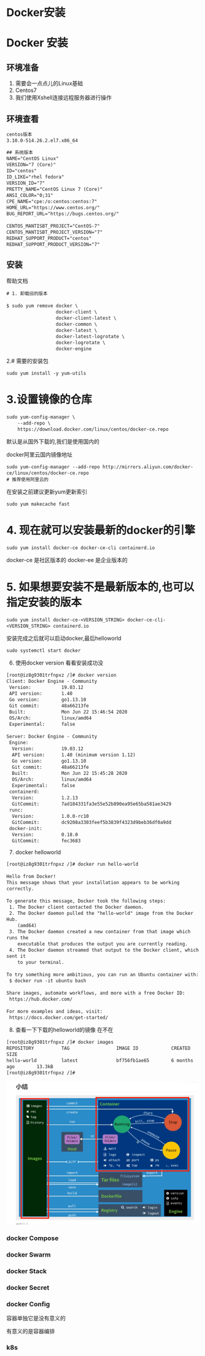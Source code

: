 # Docker安装





# Docker 安装

## 环境准备

1. 需要会一点点儿的Linux基础
2. Centos7
3. 我们使用Xshell连接远程服务器进行操作

## 环境查看

```
centos版本
3.10.0-514.26.2.el7.x86_64

```

```shell
## 系统版本
NAME="CentOS Linux"
VERSION="7 (Core)"
ID="centos"
ID_LIKE="rhel fedora"
VERSION_ID="7"
PRETTY_NAME="CentOS Linux 7 (Core)"
ANSI_COLOR="0;31"
CPE_NAME="cpe:/o:centos:centos:7"
HOME_URL="https://www.centos.org/"
BUG_REPORT_URL="https://bugs.centos.org/"

CENTOS_MANTISBT_PROJECT="CentOS-7"
CENTOS_MANTISBT_PROJECT_VERSION="7"
REDHAT_SUPPORT_PRODUCT="centos"
REDHAT_SUPPORT_PRODUCT_VERSION="7"

```

## 安装

帮助文档

```
# 1. 卸载旧的版本

$ sudo yum remove docker \
                  docker-client \
                  docker-client-latest \
                  docker-common \
                  docker-latest \
                  docker-latest-logrotate \
                  docker-logrotate \
                  docker-engine

```

2.# 需要的安装包

```shell
sudo yum install -y yum-utils
```

# 3.设置镜像的仓库

```shell
sudo yum-config-manager \
    --add-repo \
    https://download.docker.com/linux/centos/docker-ce.repo

```

默认是从国外下载的,我们是使用国内的

docker阿里云国内镜像地址

```shell
sudo yum-config-manager --add-repo http://mirrors.aliyun.com/docker-ce/linux/centos/docker-ce.repo
# 推荐使用阿里云的
```

在安装之前建议更新yum更新索引

```
sudo yum makecache fast
```

# 4. 现在就可以安装最新的docker的引擎

```shell
sudo yum install docker-ce docker-ce-cli containerd.io
```

docker-ce 是社区版本的
docker-ee 是企业版本的

# 5. 如果想要安装不是最新版本的,也可以指定安装的版本

```shell
sudo yum install docker-ce-<VERSION_STRING> docker-ce-cli-<VERSION_STRING> containerd.io
```

安装完成之后就可以启动docker,最后helloworld

```shell
sudo systemctl start docker
```


6. 使用docker version 看看安装成功没


```shell
[root@iz8g9301trfnpxz /]# docker version
Client: Docker Engine - Community
 Version:           19.03.12
 API version:       1.40
 Go version:        go1.13.10
 Git commit:        48a66213fe
 Built:             Mon Jun 22 15:46:54 2020
 OS/Arch:           linux/amd64
 Experimental:      false

Server: Docker Engine - Community
 Engine:
  Version:          19.03.12
  API version:      1.40 (minimum version 1.12)
  Go version:       go1.13.10
  Git commit:       48a66213fe
  Built:            Mon Jun 22 15:45:28 2020
  OS/Arch:          linux/amd64
  Experimental:     false
 containerd:
  Version:          1.2.13
  GitCommit:        7ad184331fa3e55e52b890ea95e65ba581ae3429
 runc:
  Version:          1.0.0-rc10
  GitCommit:        dc9208a3303feef5b3839f4323d9beb36df0a9dd
 docker-init:
  Version:          0.18.0
  GitCommit:        fec3683

```





7. docker helloworld

```shell
[root@iz8g9301trfnpxz /]# docker run hello-world

Hello from Docker!
This message shows that your installation appears to be working correctly.

To generate this message, Docker took the following steps:
 1. The Docker client contacted the Docker daemon.
 2. The Docker daemon pulled the "hello-world" image from the Docker Hub.
    (amd64)
 3. The Docker daemon created a new container from that image which runs the
    executable that produces the output you are currently reading.
 4. The Docker daemon streamed that output to the Docker client, which sent it
    to your terminal.

To try something more ambitious, you can run an Ubuntu container with:
 $ docker run -it ubuntu bash

Share images, automate workflows, and more with a free Docker ID:
 https://hub.docker.com/

For more examples and ideas, visit:
 https://docs.docker.com/get-started/

```

8. 查看一下下载的helloworld的镜像
   在不在

```shell
[root@iz8g9301trfnpxz /]# docker images
REPOSITORY          TAG                 IMAGE ID            CREATED             SIZE
hello-world         latest              bf756fb1ae65        6 months ago        13.3kB
[root@iz8g9301trfnpxz /]# 
```

![1597802996844](01_docker_%E5%9F%BA%E7%A1%80%E5%9B%9E%E9%A1%BE.assets/1597802996844.png)

### docker Compose

### docker Swarm

### docker Stack

### docker Secret

### docker Config

容器单独它是没有意义的

有意义的是容器编排

### k8s